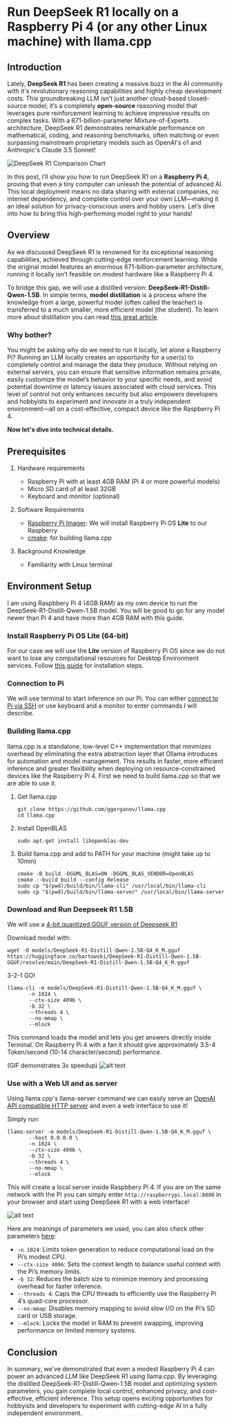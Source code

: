 # Run DeepSeek R1 locally on a Raspberry Pi 4 (or any other Linux machine) with llama.cpp

## Introduction

Lately, **DeepSeek R1** has been creating a massive buzz in the AI community with it's revolutionary reasoning capabilities and highly cheap development costs. This groundbreaking LLM isn’t just another cloud-based closed-source model; it’s a completely **open-source** reasoning model that leverages pure reinforcement learning to achieve impressive results on complex tasks. With a 671-billion-parameter Mixture-of-Experts architecture, DeepSeek R1 demonstrates remarkable performance on mathematical, coding, and reasoning benchmarks, often matching or even surpassing mainstream proprietary models such as OpenAI's o1 and Anthropic's Claude 3.5 Sonnet!

![DeepSeek R1 Comparison Chart](https://miro.medium.com/v2/resize:fit:1400/format:webp/1*SoZBs84IqLxWgxek44_jHQ.png)

In this post, I’ll show you how to run DeepSeek R1 on a **Raspberry Pi 4**, proving that even a tiny computer can unleash the potential of advanced AI. This local deployment means no data sharing with external companies, no internet dependency, and complete control over your own LLM—making it an ideal solution for privacy-conscious users and hobby users. Let’s dive into how to bring this high-performing model right to your hands!

## Overview

As we discussed DeepSeek R1 is renowned for its exceptional reasoning capabilities, achieved through cutting-edge reinforcement learning. While the original model features an enormous 671-billion-parameter architecture, running it locally isn’t feasible on modest hardware like a Raspberry Pi 4.

To bridge this gap, we will use a distilled version: **DeepSeek-R1-Distill-Qwen-1.5B**. In simple terms, **model distillation** is a process where the knowledge from a large, powerful model (often called the teacher) is transferred to a much smaller, more efficient model (the student). To learn more about distillation you can read [this great article](https://labelbox.com/guides/model-distillation/).

### Why bother?

You might be asking why do we need to run it locally, let alone a Raspberry Pi? Running an LLM locally creates an opportunity for a user(s) to completely control and manage the data they produce. Without relying on external servers, you can ensure that sensitive information remains private, easily customize the model’s behavior to your specific needs, and avoid potential downtime or latency issues associated with cloud services. This level of control not only enhances security but also empowers developers and hobbyists to experiment and innovate in a truly independent environment—all on a cost-effective, compact device like the Raspberry Pi 4.

**Now let's dive into technical details.**

## Prerequisites

1. Hardware requirements

   - Raspberry Pi with at least 4GB RAM (Pi 4 or more powerful models)
   - Micro SD card of at least 32GB
   - Keyboard and monitor (optional)

2. Software Requirements

   - [Raspberry Pi Imager](https://www.raspberrypi.com/software/): We will install Raspberry Pi OS **Lite** to our Raspberry
   - [cmake](https://cgold.readthedocs.io/en/latest/first-step/installation.html): for building llama.cpp

3. Background Knowledge
   - Familiarity with Linux terminal

## Environment Setup

I am using Raspbbery Pi 4 (4GB RAM) as my own device to run the DeepSeek-R1-Distill-Qwen-1.5B model. You will be good to go for any model newer than Pi 4 and have more than 4GB RAM with this guide.

### Install Raspberry Pi OS **Lite** (64-bit)

For our case we will use the **Lite** version of Raspberry Pi OS since we do not want to lose any computational resources for Desktop Environment services. Follow [this guide](https://www.raspberrypi.com/documentation/computers/getting-started.html#raspberry-pi-imager) for installation steps.

### Connection to Pi

We will use terminal to start inference on our Pi. You can either [connect to Pi via SSH](https://www.raspberrypi.com/documentation/computers/remote-access.html#ssh) or use keyboard and a monitor to enter commands I will describe.

### Building llama.cpp

llama.cpp is a standalone, low-level C++ implementation that minimizes overhead by eliminating the extra abstraction layer that Ollama introduces for automation and model management. This results in faster, more efficient inference and greater flexibility when deploying on resource-constrained devices like the Raspberry Pi 4. First we need to build llama.cpp so that we are able to use it.

1. Get llama.cpp

   ```shell
   git clone https://github.com/ggerganov/llama.cpp
   cd llama.cpp
   ```

2. Install OpenBLAS

   ```shell
   sudo apt-get install libopenblas-dev
   ```

3. Build llama.cpp and add to PATH for your machine (might take up to 10min)

   ```shell
   cmake -B build -DGGML_BLAS=ON -DGGML_BLAS_VENDOR=OpenBLAS
   cmake --build build --config Release
   sudo cp "$(pwd)/build/bin/llama-cli" /usr/local/bin/llama-cli
   sudo cp "$(pwd)/build/bin/llama-server" /usr/local/bin/llama-server
   ```

### Download and Run Deepseek R1 1.5B

We will use a [4-bit quantized GGUF version of Deepseek R1](https://huggingface.co/bartowski/DeepSeek-R1-Distill-Qwen-1.5B-GGUF/blob/main/DeepSeek-R1-Distill-Qwen-1.5B-Q4_K_M.gguf)

Download model with:

```shell
wget -O models/DeepSeek-R1-Distill-Qwen-1.5B-Q4_K_M.gguf https://huggingface.co/bartowski/DeepSeek-R1-Distill-Qwen-1.5B-GGUF/resolve/main/DeepSeek-R1-Distill-Qwen-1.5B-Q4_K_M.gguf
```

3-2-1 GO!

```shell
llama-cli -m models/DeepSeek-R1-Distill-Qwen-1.5B-Q4_K_M.gguf \
       -n 1024 \
       --ctx-size 4096 \
       -b 32 \
       --threads 4 \
       --no-mmap \
       --mlock
```

This command loads the model and lets you get answers directly inside Terminal. On Raspberry Pi 4 with a fan it should give approximately 3.5-4 Token/second (10-14 character/second) performance.

(GIF demonstrates 3x speedup)
![alt text](llama-cli2.gif)

### Use with a Web UI and as server

Using llama.cpp's llama-server command we can easily serve an [OpenAI API compatible HTTP server](https://github.com/ggerganov/llama.cpp?tab=readme-ov-file#llama-server) and even a web interface to use it!

Simply run:

```shell
llama-server -m models/DeepSeek-R1-Distill-Qwen-1.5B-Q4_K_M.gguf \
       --host 0.0.0.0 \
       -n 1024 \
       --ctx-size 4096 \
       -b 32 \
       --threads 4 \
       --no-mmap \
       --mlock
```

This will create a local server inside Raspbbery Pi 4. If you are on the same network with the Pi you can simply enter `http://raspberrypi.local:8080` in your browser and start using DeepSeek R1 with a web interface!

![alt text](image-4.png)

Here are meanings of parameters we used, you can also check other parameters [here](https://github.com/ggerganov/llama.cpp/tree/master/examples/server):

- `-n 1024`: Limits token generation to reduce computational load on the Pi’s modest CPU.
- `--ctx-size 4096`: Sets the context length to balance useful context with the Pi’s memory limits.
- `-b 32`: Reduces the batch size to minimize memory and processing overhead for faster inference.
- `--threads 4`: Caps the CPU threads to efficiently use the Raspberry Pi 4’s quad-core processor.
- `--no-mmap`: Disables memory mapping to avoid slow I/O on the Pi’s SD card or USB storage.
- `--mlock`: Locks the model in RAM to prevent swapping, improving performance on limited memory systems.

## Conclusion

In summary, we've demonstrated that even a modest Raspberry Pi 4 can power an advanced LLM like DeepSeek R1 using llama.cpp. By leveraging the distilled DeepSeek-R1-Distill-Qwen-1.5B model and optimizing system parameters, you gain complete local control, enhanced privacy, and cost-effective, efficient inference. This setup opens exciting opportunities for hobbyists and developers to experiment with cutting-edge AI in a fully independent environment.

<!--
   Here are the steps to install Raspberry Pi OS **Lite**:

   1. Connect your SD Card to your computer
   2. Select the Raspberry Pi Device of your own (mine is Pi 4)
   3. Choose OS -> Raspberry Pi OS (Other) -> Rapberry Pi OS Lite (64-bit)
   4. Select your SD Card
   ![alt text](image-1.png)

---

If you will connect with SSH follow 5-6-7-8:

5.  After you click `Next` you will be prompted with this screen select `Edit Settings`
    ![alt text](image-2.png)
6.  Set your hostname to your liking, this will be used later for connecting via ssh
7.  If you will connect your Pi to internet via Wi-Fi enter connection details
8.  Click `Services` and select `Enable SSH` with `Use Password Authentication`

---

9.  Save the configurations

Pi OS imager will start installing the OS to your SD Card.
-->
